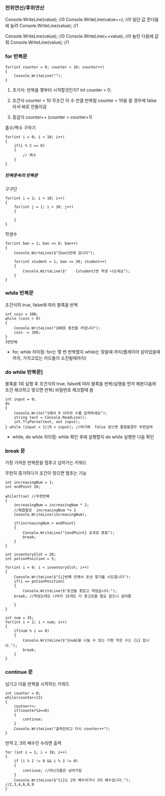 ### 전위연산/후위연산
Console.WriteLine(value); //0
Console.WriteLine(value++); //0 일단 값 준다음에 늘려
Console.WriteLine(value); //1

Console.WriteLine(value); //0
Console.WriteLine(++value); //0 늘린 다음에 값 줘 
Console.WriteLine(value); //1


### for 반복문
```
for(int counter = 0; counter < 10; counter++)
{
	Console.WriteLine("");
}
```
1. 초기식: 반복을 몇부터 시작할것인지?
int counter = 0;

2. 조건식
counter < 10
무조건 이 수 만큼 반복됨
counter = 10을 쓸 경우에 false라서 바로 안돌아감

3. 증감식
counter++ (counter = counter+1)

홀수/짝수 구하기
```
for(int i = 0; i < 10; i++)
{
	if(i % 2 == 0)
	{
		// 짝수
	}
}
```

##### 반복문속의 반복문
구구단
```
for(int i = 2; i < 10; i++)
{
	for(int j = 1; i < 10; j++)
	{
	
	}
}
```

학생수
```
for(int ban = 1; ban <= 8; ban++)
{
	Console.WirteLine($"{ban}반에 갑니다");

	for(int student = 1; ban <= 30; student++)
	{
		Console.WirteLine($"	{student}번 학생 나오세요");
	}
}
```


### while 반복문
조건식의 true, false에 따라 블록을 반복
```
int coin = 300;
while (coin > 0)
{
	Console.WriteLine("100원 동전을 꺼냅니다");
	coin -= 100;
}
3번반복
```

* for, while 차이점:
for는 몇 번 반복할지
while는 맞을때 까지(플레이어 살아있을때까지, 가지고있는 카드들이 소진될때까지)

### do while 반복문]
블록을 1회 실행 후 조건식의 true, false에 따라 블록을 반복(실행을 먼저 해본다음에 조건 체크하고 맞으면 반복)
비밀번호 체크할때 씀

```
int input = 0;
do
{
	Console.Write("1에서 9 사이의 수를 입력하세요");
	string text = Console.ReadLine();
	int.TryParse(text, out input);
} while (input < 1||9 < input); //여기에  false 넣으면 틀렸을경우 무한입력
```

* while, do while 차이점:
while 확인 후에 실행할지
do while 실행한 다음 확인


### break 문
가장 가까운 반복문을 멈추고 넘어가는 키워드

무한히 증가하다가 조건이 맞으면 멈추는 기능

```
int increasingNum = 1;
int endPoint 10;

while(true) //무한반복
{
	increasingNum = increasingNum * 2;
	//복합할당  increasingNum *= 2
	Console.WriteLine(increasingNum);

	if(increasingNum > endPoint)
	{
		Console.WriteLine("{endPoint} 초과로 종료");
		break;
	}
}
```

```
int inventorySlot = 20;
int potionPosition = 5;

for(int i = 0; i < inventorySlot; i++)
{
	Console.WriteLine($"{i}번째 칸에서 포션 찾기를 시도합니다");
	if(i == potionPosition)
	{
		Console.WriteLine($"포션을 찾았고 먹었습니다.");
	break; //먹었는데도 나머지 15개도 다 찾고있을 필요 없으니 걸어줌

	}
}
```

```
int num = 35;
for(int i = 2; i < num; i++)
{
	if(num % i == 0)
	{
		Console.WriteLine($"{num}을 나눌 수 있는 가장 작은 수는 {i} 입니다.");
		break;
	}
}
```


### continue 문
넘기고 다음 반복을 시작하는 키워드

```
int counter = 0;
while(counter<13)
{
	coutner++;
	if(counter%2==0)
	{
		continue;
	}
	Console.WriteLine("출력안되고 다시 counter++");
}
```

만약 2, 3의 배수인 수라면 출력
```
for (int i = 1; i < 10; i++)
{
    if (i % 2 != 0 && i % 3 != 0)
    {
        continue; //아닌것들은 넘어가짐
    }
    Console.WriteLine($"{i}는 2의 배수이거나 3의 배수입니다."); //2,3,4,6,8,9
}
```




